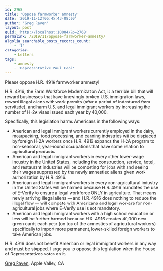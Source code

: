 ```yaml
---
id: 2768
title: 'Oppose farmworker amnesty'
date: '2019-11-12T06:45:43-08:00'
author: 'Greg Raven'
layout: post
guid: 'http://localhost:10004/?p=2768'
permalink: /2019/11/oppose-farmworker-amnesty/
algolia_searchable_posts_records_count:
    - '1'
categories:
    - Letters
tags:
    - amnesty
    - 'Representative Paul Cook'
---
```


Please oppose H.R. 4916 farmworker amnesty!

H.R. 4916, the Farm Workforce Modernization Act, is a terrible bill that will reward businesses that have knowingly broken U.S. immigration laws, reward illegal aliens with work permits (after a period of indentured farm servitude), and harm U.S. and legal immigrant workers by increasing the number of H-2A visas issued each year by 40,000.

Specifically, this legislation harms Americans in the following ways:

- American and legal immigrant workers currently employed in the dairy, meatpacking, food processing, and canning industries will be displaced by foreign H-2A workers once H.R. 4916 expands the H-2A program to non-seasonal, year-round occupations that have some relation to agricultural products.
- American and legal immigrant workers in every other lower-wage industry in the United States, including the construction, service, hotel, and restaurant industries will be competing for jobs with and seeing their wages suppressed by the newly amnestied aliens given work authorization by H.R. 4916.
- American and legal immigrant workers in every non-agricultural industry in the United States will be harmed because H.R. 4916 mandates the use of E-Verify to ensure a legal workforce ONLY in agriculture. That means newly arriving illegal aliens — and H.R. 4916 does nothing to reduce the illegal flow — will compete with Americans and legal workers for non-agricultural jobs where E-Verify use is not mandatory.
- American and legal immigrant workers with a high school education or less will be further harmed because H.R. 4916 creates 40,000 new green cards each year (on top of the amnesties of agricultural workers) specifically to import more permanent, lower-skilled foreign workers to take American jobs.

H.R. 4916 does not benefit American or legal immigrant workers in any way and must be stopped. I urge you to oppose this legislation when the House of Representatives votes on it.

[Greg Raven](https://www.gregraven.org/), Apple Valley, CA
